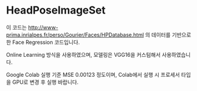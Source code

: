 # HeadPoseImageSet

이 코드는 http://www-prima.inrialpes.fr/perso/Gourier/Faces/HPDatabase.html 의 데이터를 기반으로 한 Face Regression 코드입니다.

Online Learning 방식을 사용하였으며, 모델링은 VGG16을 커스텀해서 사용하였습니다.

Google Colab 실행 기준 MSE 0.00123 정도이며, Colab에서 실행 시 프로세서 타입을 GPU로 변경 후 실행 바랍니다.
